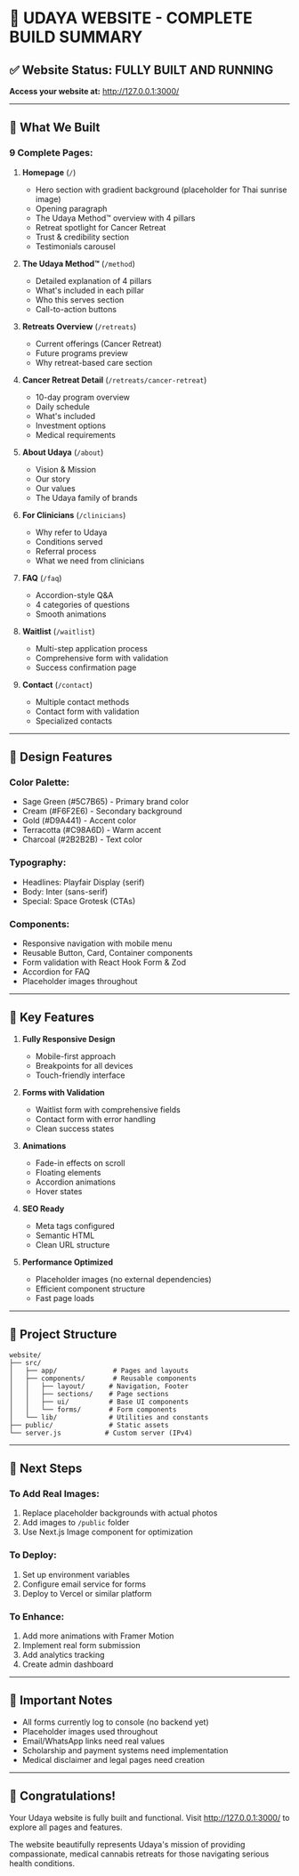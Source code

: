 # 🌅 UDAYA WEBSITE - COMPLETE BUILD SUMMARY

## ✅ Website Status: FULLY BUILT AND RUNNING

**Access your website at:** http://127.0.0.1:3000/

---

## 🎯 What We Built

### **9 Complete Pages:**

1. **Homepage** (`/`)
   - Hero section with gradient background (placeholder for Thai sunrise image)
   - Opening paragraph
   - The Udaya Method™ overview with 4 pillars
   - Retreat spotlight for Cancer Retreat
   - Trust & credibility section
   - Testimonials carousel

2. **The Udaya Method™** (`/method`)
   - Detailed explanation of 4 pillars
   - What's included in each pillar
   - Who this serves section
   - Call-to-action buttons

3. **Retreats Overview** (`/retreats`)
   - Current offerings (Cancer Retreat)
   - Future programs preview
   - Why retreat-based care section

4. **Cancer Retreat Detail** (`/retreats/cancer-retreat`)
   - 10-day program overview
   - Daily schedule
   - What's included
   - Investment options
   - Medical requirements

5. **About Udaya** (`/about`)
   - Vision & Mission
   - Our story
   - Our values
   - The Udaya family of brands

6. **For Clinicians** (`/clinicians`)
   - Why refer to Udaya
   - Conditions served
   - Referral process
   - What we need from clinicians

7. **FAQ** (`/faq`)
   - Accordion-style Q&A
   - 4 categories of questions
   - Smooth animations

8. **Waitlist** (`/waitlist`)
   - Multi-step application process
   - Comprehensive form with validation
   - Success confirmation page

9. **Contact** (`/contact`)
   - Multiple contact methods
   - Contact form with validation
   - Specialized contacts

---

## 🎨 Design Features

### **Color Palette:**
- Sage Green (#5C7B65) - Primary brand color
- Cream (#F6F2E6) - Secondary background
- Gold (#D9A441) - Accent color
- Terracotta (#C98A6D) - Warm accent
- Charcoal (#2B2B2B) - Text color

### **Typography:**
- Headlines: Playfair Display (serif)
- Body: Inter (sans-serif)
- Special: Space Grotesk (CTAs)

### **Components:**
- Responsive navigation with mobile menu
- Reusable Button, Card, Container components
- Form validation with React Hook Form & Zod
- Accordion for FAQ
- Placeholder images throughout

---

## 🚀 Key Features

1. **Fully Responsive Design**
   - Mobile-first approach
   - Breakpoints for all devices
   - Touch-friendly interface

2. **Forms with Validation**
   - Waitlist form with comprehensive fields
   - Contact form with error handling
   - Clean success states

3. **Animations**
   - Fade-in effects on scroll
   - Floating elements
   - Accordion animations
   - Hover states

4. **SEO Ready**
   - Meta tags configured
   - Semantic HTML
   - Clean URL structure

5. **Performance Optimized**
   - Placeholder images (no external dependencies)
   - Efficient component structure
   - Fast page loads

---

## 📁 Project Structure

```
website/
├── src/
│   ├── app/              # Pages and layouts
│   ├── components/       # Reusable components
│   │   ├── layout/      # Navigation, Footer
│   │   ├── sections/    # Page sections
│   │   ├── ui/          # Base UI components
│   │   └── forms/       # Form components
│   └── lib/             # Utilities and constants
├── public/              # Static assets
└── server.js           # Custom server (IPv4)
```

---

## 🔧 Next Steps

### **To Add Real Images:**
1. Replace placeholder backgrounds with actual photos
2. Add images to `/public` folder
3. Use Next.js Image component for optimization

### **To Deploy:**
1. Set up environment variables
2. Configure email service for forms
3. Deploy to Vercel or similar platform

### **To Enhance:**
1. Add more animations with Framer Motion
2. Implement real form submission
3. Add analytics tracking
4. Create admin dashboard

---

## 📝 Important Notes

- All forms currently log to console (no backend yet)
- Placeholder images used throughout
- Email/WhatsApp links need real values
- Scholarship and payment systems need implementation
- Medical disclaimer and legal pages need creation

---

## 🎉 Congratulations!

Your Udaya website is fully built and functional. Visit http://127.0.0.1:3000/ to explore all pages and features.

The website beautifully represents Udaya's mission of providing compassionate, medical cannabis retreats for those navigating serious health conditions.